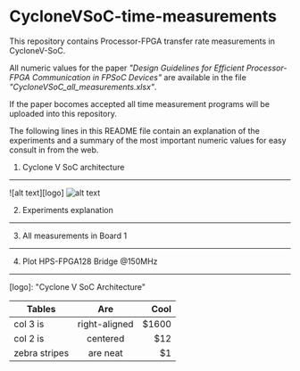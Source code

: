 CycloneVSoC-time-measurements
=======================

This repository contains Processor-FPGA transfer rate measurements in CycloneV-SoC.

All numeric values for the paper *"Design Guidelines for Efficient Processor-FPGA Communication in FPSoC Devices"* are available in the file *"CycloneVSoC\_all\_measurements.xlsx"*. 
 
If the paper bocomes accepted all time measurement programs will be uploaded into this repository.

The following lines in this README file contain an explanation of the experiments and a summary of the most important  numeric values for easy consult in from the web.

1. Cyclone V SoC architecture
-----------------------------
![alt text][logo]
![alt text](https://github.com/UviDTE-FPSoC/CycloneVSoC-time-measurements/figures/HF128_150MHz.png)



2. Experiments explanation
--------------------------

3. All measurements in Board 1
-----------------------------

4. Plot HPS-FPGA128 Bridge @150MHz
----------------------------------------

[logo]:  "Cyclone V SoC Architecture"


| Tables        | Are           | Cool  |
| ------------- |:-------------:| -----:|
| col 3 is      | right-aligned | $1600 |
| col 2 is      | centered      |   $12 |
| zebra stripes | are neat      |    $1 |